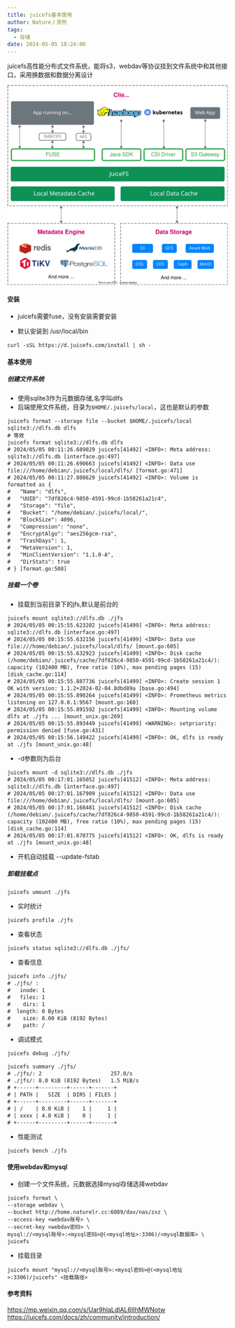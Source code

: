 ```yaml
---
title: juicefs基本使用
author: Nature丿灵然
tags:
  - 存储
date: 2024-05-05 18:24:00
---
```


juicefs高性能分布式文件系统，能将s3，webdav等协议挂到文件系统中和其他接口，采用换数据和数据分离设计

<!--more-->

![alt text](../images/juicefs基本使用-1.svg)

#### 安装

- juicefs需要fuse，没有安装需要安装

- 默认安装到 /usr/local/bin

```shell
curl -sSL https://d.juicefs.com/install | sh -
```

#### 基本使用

##### 创建文件系统

- 使用sqlite3作为元数据存储,名字叫dlfs
- 后端使用文件系统，目录为`$HOME/.juicefs/local`，这也是默认的参数

```shell
juicefs format --storage file --bucket $HOME/.juicefs/local sqlite3://dlfs.db dlfs
# 等效
juicefs format sqlite3://dlfs.db dlfs
# 2024/05/05 00:11:26.689029 juicefs[41492] <INFO>: Meta address: sqlite3://dlfs.db [interface.go:497]
# 2024/05/05 00:11:26.690663 juicefs[41492] <INFO>: Data use file:///home/debian/.juicefs/local/dlfs/ [format.go:471]
# 2024/05/05 00:11:27.808629 juicefs[41492] <INFO>: Volume is formatted as {
#   "Name": "dlfs",
#   "UUID": "7df826c4-9850-4591-99cd-1b58261a21c4",
#   "Storage": "file",
#   "Bucket": "/home/debian/.juicefs/local/",
#   "BlockSize": 4096,
#   "Compression": "none",
#   "EncryptAlgo": "aes256gcm-rsa",
#   "TrashDays": 1,
#   "MetaVersion": 1,
#   "MinClientVersion": "1.1.0-A",
#   "DirStats": true
# } [format.go:508]
```

##### 挂载一个卷

- 挂载到当前目录下的jfs,默认是前台的

```shell
juicefs mount sqlite3://dlfs.db ./jfs
# 2024/05/05 00:15:55.623202 juicefs[41499] <INFO>: Meta address: sqlite3://dlfs.db [interface.go:497]
# 2024/05/05 00:15:55.632156 juicefs[41499] <INFO>: Data use file:///home/debian/.juicefs/local/dlfs/ [mount.go:605]
# 2024/05/05 00:15:55.632923 juicefs[41499] <INFO>: Disk cache (/home/debian/.juicefs/cache/7df826c4-9850-4591-99cd-1b58261a21c4/): capacity (102400 MB), free ratio (10%), max pending pages (15) [disk_cache.go:114]
# 2024/05/05 00:15:55.887736 juicefs[41499] <INFO>: Create session 1 OK with version: 1.1.2+2024-02-04.8dbd89a [base.go:494]
# 2024/05/05 00:15:55.890264 juicefs[41499] <INFO>: Prometheus metrics listening on 127.0.0.1:9567 [mount.go:160]
# 2024/05/05 00:15:55.891592 juicefs[41499] <INFO>: Mounting volume dlfs at ./jfs ... [mount_unix.go:269]
# 2024/05/05 00:15:55.893449 juicefs[41499] <WARNING>: setpriority: permission denied [fuse.go:431]
# 2024/05/05 00:15:56.149422 juicefs[41499] <INFO>: OK, dlfs is ready at ./jfs [mount_unix.go:48]
```

- -d参数则为后台

```shell
juicefs mount -d sqlite3://dlfs.db ./jfs
# 2024/05/05 00:17:01.165052 juicefs[41512] <INFO>: Meta address: sqlite3://dlfs.db [interface.go:497]
# 2024/05/05 00:17:01.167909 juicefs[41512] <INFO>: Data use file:///home/debian/.juicefs/local/dlfs/ [mount.go:605]
# 2024/05/05 00:17:01.168481 juicefs[41512] <INFO>: Disk cache (/home/debian/.juicefs/cache/7df826c4-9850-4591-99cd-1b58261a21c4/): capacity (102400 MB), free ratio (10%), max pending pages (15) [disk_cache.go:114]
# 2024/05/05 00:17:01.670775 juicefs[41512] <INFO>: OK, dlfs is ready at ./jfs [mount_unix.go:48]
```

- 开机自动挂载 --update-fstab

##### 卸载挂载点

```shell
juicefs umount ./jfs
```

- 实时统计

```shell
juicefs profile ./jfs
```

- 查看状态

```shell
juicefs status sqlite3://dlfs.db ./jfs/
```

- 查看信息

```shell
juicefs info ./jfs/
# ./jfs/ :
#   inode: 1
#   files: 1
#    dirs: 1
#  length: 0 Bytes
#    size: 8.00 KiB (8192 Bytes)
#    path: /
```

- 调试模式

```shell
juicefs debug ./jfs/
```

```shell
juicefs summary ./jfs/
# ./jfs/: 2                      257.0/s
# ./jfs/: 8.0 KiB (8192 Bytes)   1.5 MiB/s
# +------+---------+------+-------+
# | PATH |   SIZE  | DIRS | FILES |
# +------+---------+------+-------+
# | /    | 8.0 KiB |    1 |     1 |
# | xxxx | 4.0 KiB |    0 |     1 |
# +------+---------+------+-------+
```

- 性能测试

```shell
juicefs bench ./jfs
```

#### 使用webdav和mysql

- 创建一个文件系统，元数据选择mysql存储选择webdav

```shell
juicefs format \
--storage webdav \
--bucket http://home.naturelr.cc:6089/dav/nas/zxz \
--access-key <webdav账号> \
--secret-key <webdav密码> \ 
mysql://<mysql账号>:<mysql密码>@(<mysql地址>:3306)/<mysql数据库> \
juicefs
```

- 挂载目录

```shell
juicefs mount "mysql://<mysql账号>:<mysql密码>@(<mysql地址>:3306)/juicefs" <挂载路径>
```

#### 参考资料

<https://mp.weixin.qq.com/s/Uar9hlaLdlAL6IIhMWNotw>
<https://juicefs.com/docs/zh/community/introduction/>
